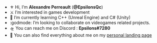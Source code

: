 <!---
EpsilonsQc/EpsilonsQc is a ✨ special ✨ repository because its `README.md` (this file) appears on your GitHub profile.
You can click the Preview link to take a look at your changes.
--->

- :fleur_de_lis: Hi, I’m **Alexandre Perreault** (**@EpsilonsQc**)
- :crossed_swords: I’m interested in games development
- :bug: I’m currently learning C++ (Unreal Engine) and C# (Unity)
- :godmode: I’m looking to collaborate on videogames related projects.
- :flying_saucer: You can reach me on Discord : **Epsilons#7280**
- :trident: You can also find everything about me on my [personal landing page](https://epsilonsqc.github.io/)
